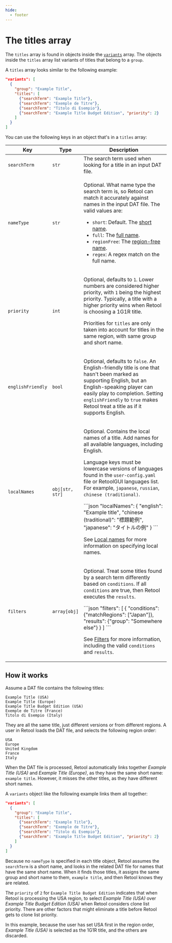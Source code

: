 ```yaml
---
hide:
  - footer
---
```


# The titles array

The `titles` array is found in objects inside the [`variants`](contribute-clone-lists-variants.md#structure)
array. The objects inside the `titles` array list variants of titles that belong to a
`group`.

A `titles` array looks similar to the following example:

```json hl_lines="4-9"
"variants": [
  {
    "group": "Example Title",
    "titles": [
      {"searchTerm": "Example Title"},
      {"searchTerm": "Exemple de Titre"},
      {"searchTerm": "Titolo di Esempio"},
      {"searchTerm": "Example Title Budget Edition", "priority": 2}
    ]
  }
]
```

You can use the following keys in an object that's in a `titles` array:

<table>
  <thead>
    <tr>
      <th width="20%">Key</th>
      <th width="18%">Type</th>
      <th>Description</th>
    </tr>
  </thead>
  <tbody>
    <tr>
      <td><code>searchTerm</code></td>
      <td><code>str</code></td>
      <td>The search term used when looking for a title in an input DAT file.</td>
    </tr>
    <tr>
      <td><code>nameType</code></td>
      <td><code>str</code></td>
      <td>
        <p>Optional. What name type the search term is, so Retool can match it
        accurately against names in the input DAT file. The valid values are:</p>
        <ul>
          <li><code>short</code>: Default. The
            <a href="../naming-system#short-names">short name</a>.
          </li>
          <li><code>full</code>: The
            <a href="../naming-system#full-names">full name</a>.
          </li>
          <li><code>regionFree</code>: The
            <a href="../naming-system#region-free-names">region-free name</a>.
          </li>
          <li><code>regex</code>: A regex match on the full name.</td>
    </tr>
    <tr>
      <td><code>priority</code></td>
      <td><code>int</code></td>
      <td>
        <p>Optional, defaults to <code>1</code>. Lower numbers are considered higher
          priority, with <code>1</code> being the highest priority. Typically, a title
          with a higher priority wins when Retool is choosing a 1G1R title.</p>
        <p>Priorities for <code>titles</code> are only taken into account for titles in
          the same region, with same group and short name.</p>
      </td>
    </tr>
    <tr>
      <td><code>englishFriendly</code></td>
      <td><code>bool</code></td>
      <td>
        <p>Optional, defaults to <code>false</code>. An English-friendly title is one that
          hasn't been marked as supporting English, but an English-speaking player can
          easily play to completion. Setting <code>englishFriendly</code> to
          <code>true</code> makes Retool treat a title as if it supports English.</p>
      </td>
    </tr>
    <tr>
      <td><code>localNames</code></td>
      <td><code>obj[str, str]</code></td>
      <td>
        <p>Optional. Contains the local names of a title. Add names for all available
        languages, including English.</p>
        <p>Language keys must be lowercase versions of languages found in the
        <code>user-config.yaml</code> file or RetoolGUI languages list. For example,
        <code>japanese</code>, <code>russian</code>, <code>chinese (traditional)</code>.</p>
        ```json
        "localNames": {
          "english": "Example title",
          "chinese (traditional)": "標題範例",
          "japanese": "タイトルの例"
        }
        ```
        <p>See <a href="../contribute-clone-lists-variants-local">Local names</a>
        for more information on specifying local names.</p>
      </td>
    </tr>
    <tr>
      <td><code>filters</code></td>
      <td><code>array[obj]</code></td>
      <td>
        <p>Optional. Treat some titles found by a search term differently based on
        <code>conditions</code>. If all <code>conditions</code> are true, then Retool
        executes the <code>results</code>.</p>
        ```json
        "filters": [
          {
            "conditions": {"matchRegions": ["Japan"]},
            "results": {"group": "Somewhere else"}
          }
        ]
        ```
        <p>See <a href="../contribute-clone-lists-variants-filters">Filters</a>
        for more information, including the valid <code>conditions</code> and
        <code>results</code>.</p>
      </td>
    </tr>
  <tbody>
</table>

## How it works

Assume a DAT file contains the following titles:

```
Example Title (USA)
Example Title (Europe)
Example Title Budget Edition (USA)
Exemple de Titre (France)
Titolo di Esempio (Italy)
```

They are all the same title, just different versions or from different regions. A user in
Retool loads the DAT file, and selects the following region order:

```
USA
Europe
United Kingdom
France
Italy
```

When the DAT file is processed, Retool automatically links together _Example Title (USA)_
and _Example Title (Europe)_, as they have the same short name: `example title`. However,
it misses the other titles, as they have different short names.

A `variants` object like the following example links them all together:

```json
"variants": [
  {
    "group": "Example Title",
    "titles": [
      {"searchTerm": "Example Title"},
      {"searchTerm": "Exemple de Titre"},
      {"searchTerm": "Titolo di Esempio"},
      {"searchTerm": "Example Title Budget Edition", "priority": 2}
    ]
  }
]
```

Because no `nameType` is specified in each title object, Retool assumes the `searchTerm`
is a short name, and looks in the related DAT file for names that have the same short
name. When it finds those titles, it assigns the same group and short name to them,
`example title`, and then Retool knows they are related.

The `priority` of `2` for `Example Title Budget Edition` indicates that when Retool is
processing the USA region, to select _Example Title (USA)_ over
_Example Title Budget Edition (USA)_ when Retool considers clone list priority. There are
other factors that might eliminate a title before Retool gets to clone list priority.

In this example, because the user has set USA first in the region order,
_Example Title (USA)_ is selected as the 1G1R title, and the others are discarded.
